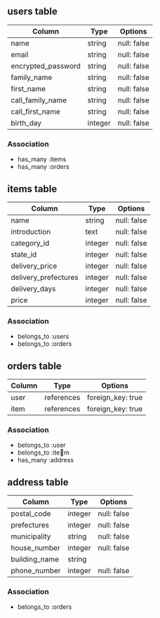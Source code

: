 ## users table

| Column                | Type                | Options                 |
|-----------------------|---------------------|-------------------------|
| name                  | string              | null: false             |
| email                 | string              | null: false             |
| encrypted_password    | string              | null: false             |
| family_name           | string              | null: false             |
| first_name            | string              | null: false             |
| call_family_name      | string              | null: false             |
| call_first_name       | string              | null: false             |
| birth_day             | integer             | null: false             |

### Association

* has_many :items
* has_many :orders

## items table

| Column                              | Type        | Options           |
|-------------------------------------|-------------|-------------------|
| name                                | string      | null: false       |
| introduction                        | text        | null: false       |
| category_id                         | integer     | null: false       |
| state_id                            | integer     | null: false       |
| delivery_price                      | integer     | null: false       |
| delivery_prefectures                | integer     | null: false       |
| delivery_days                       | integer     | null: false       |
| price                               | integer     | null: false       |

### Association

- belongs_to :users
- belongs_to :orders

## orders table

| Column      | Type       | Options           |
|-------------|------------|-------------------|
| user        | references | foreign_key: true |
| item        | references | foreign_key: true |

### Association

- belongs_to :user
- belongs_to :item
- has_many :address

## address table

| Column             | Type       | Options           |
|--------------------|------------|-------------------|
| postal_code        | integer    | null: false       |
| prefectures        | integer    | null: false       | 
| municipality       | string     | null: false       |
| house_number       | integer    | null: false       |
| building_name      | string     |                   |
| phone_number       | integer    | null: false       |

### Association

- belongs_to :orders
